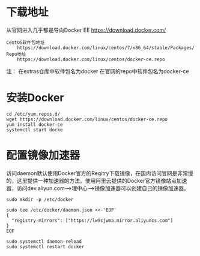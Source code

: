 # 下载地址
从官网进入几乎都是导向Docker EE 
https://download.docker.com/	
```
CentOS软件包地址
	https://download.docker.com/linux/centos/7/x86_64/stable/Packages/
Repo地址
	https://download.docker.com/linux/centos/docker-ce.repo
```
注：
在extras仓库中软件包名为docker
在官网的repo中软件包名为docker-ce

# 安装Docker
```
cd /etc/yum.repos.d/
wget https://download.docker.com/linux/centos/docker-ce.repo
yum install docker-ce
systemctl start docke
```

# 配置镜像加速器
访问daemon默认使用Docker官方的Regitry下载镜像，在国内访问官网是非常慢的，这里提供一种加速器的方法。使用阿里云提供的Docker官方镜像站点加速器，访问dev.aliyun.com-->理中心-->镜像加速器可以创建自己的镜像加速器。
```
sudo mkdir -p /etc/docker

sudo tee /etc/docker/daemon.json <<-'EOF'
{
  "registry-mirrors": ["https://lw9sjwma.mirror.aliyuncs.com"]
}
EOF

sudo systemctl daemon-reload
sudo systemctl restart docker
```